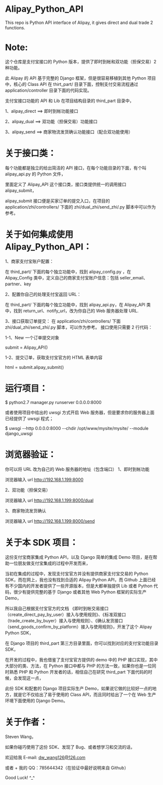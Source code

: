 Alipay_Python_API
=================

This repo is Python API interface of Alipay, it gives direct and dual trade 2 functions.

Note:
=================
这个仓库是支付宝接口的 Python 版本，提供了即时到帐和双功能（担保交易）2种功能。

此 Alipay 的 API 基于完整的 Django 框架，但是很容易移植到其他 Python 项目中，核心的 Class API 在 thirt_part/ 目录下面，控制支付交易流程通过 application/controller 目录下面的代码实现。

支付宝接口功能的 API 和 Lib 在项目结构目录的 third_part 目录中，

1、alipay_direct ==> 即时到帐功能接口

2、alipay_dual   ==> 双功能（担保交易）功能接口

3、alipay_send   ==> 商家物流发货确认功能接口（配合双功能使用）


关于接口类：
==================
每个功能都是独立的给出简洁的 API 接口，在每个功能目录的下面，有个叫 alipay_api.py 的 Python 文件，

里面定义了 Alipay_API 这个接口类，接口类提供统一的调用接口 alipay_submit，

alipay_submit 接口便是买家订单的提交入口，在项目的 application/zhi/controllers/ 下面的 zhi/dual_zhi/send_zhi/.py 脚本中可以作为参考。


关于如何集成使用 Alipay_Python_API：
==================
1、商家支付宝账户配置：

在 third_part/ 下面的每个独立功能中，找到 alipay_config.py ，在 Alipay_Config 类中，定义自己的商家支付宝账户信息：包括 seller_email、partner、key

2、配置你自己的处理支付宝返回 URL：

在 third_part/ 下面的每个独立功能中，找到 alipay_api.py，在 Alipay_API 类中，找到 return_url、notify_url，改为你自己的 Web 服务器处理 URL.

3、接口获取订单提交：
在 application/zhi/controllers/ 下面 zhi/dual_zhi/send_zhi/.py 脚本，可以作为参考。
接口使用只需要 2 行代码：

1-1、New 一个订单提交对象

submit = Alipay_API()

1-2、提交订单，获取支付宝官方的 HTML 表单内容

html = submit.alipay_submit()



运行项目：
==================
$ python2.7 manager.py runserver 0.0.0.0:8000

或者使用项目中给出的 uwsgi 方式开启 Web 服务器，但是要求你的服务器上面已经提供了 uwsgi 程式；

$ uwsgi --http 0.0.0.0:8000 --chdir /opt/www/mysite/mysite/ --module django_uwsgi


浏览器验证：
==================
你可以将 URL 改为自己的 Web 服务器的地址（包含端口）
1、即时到帐功能

浏览器输入 url http://192.168.1.199:8000

2、双功能（担保交易）

浏览器输入 url http://192.168.1.199:8000/dual

3、商家物流发货确认

浏览器输入 url http://192.168.1.199:8000/send



关于本 SDK 项目：
===================
这份支付宝商家集成 Python API，以及 Django 简单的集成 Demo 项目，是在帮助一位朋友做支付宝集成的过程中开发而来，

当初在集成的过程中，发现支付宝官方并没有提供商家支付宝交易的 Python SDK，而在网上，我也没有找到合适的 Alipay Python API，而 Github 上面已经有不少国内的开发者提供了一些开源版本，但是大都单独提供 Lib 或者 Python 代码，很少有提供完整的基于 Django 或者其他 Web Python 框架的实际生产 Demo，

所以我自己根据支付宝官方的文档 《即时到帐交易接口（create_direct_pay_by_user）接入与使用规则》、《标准双接口（trade_create_by_buyer）接入与使用规则）、《确认发货接口（send_goods_confirm_by_platform）接入与使用规则》，开发了这个 Alipay Python SDK，

在 Django 项目的 third_part 第三方目录里面，你可以找到对应的支付宝功能目录 SDK，

在开发的过程中，我也借鉴了支付宝官方提供的 demo 中的 PHP 接口实现，其中大部分的类、方法，在 Python 接口中都与 PHP 的方法一致，如果你也是一位同时熟悉 PHP 和 Python 开发者的话，相信自己在研究 third_part 下面代码的时候，会发现这一点，

此份 SDK 和配套的 Django 项目实际生产 Demo，如果说它做的比较好一点的地方，就是它不仅给出了易于使用的 Class API，而且同时给出了一个在 Web 生产环境下面使用的 Django Demo。


关于作者：
=====================
Steven Wang，

如果你碰巧使用了这份 SDK、发现了 Bug、或者想学习和交流的话，

欢迎给我 E-mail: dw_wang126@126.com

或者 + 我的 QQ：785644342（在验证中最好说明来自 Github）

Good Luck! ^_^
